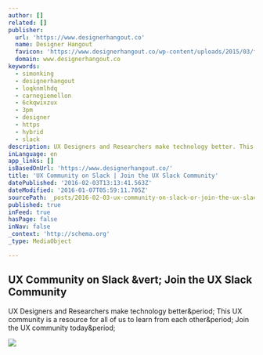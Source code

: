 ```yaml
---
author: []
related: []
publisher:
  url: 'https://www.designerhangout.co'
  name: Designer Hangout
  favicon: 'https://www.designerhangout.co/wp-content/uploads/2015/03/favicon-16x16.png'
  domain: www.designerhangout.co
keywords:
  - simonking
  - designerhangout
  - loqknmlhdq
  - carnegiemellon
  - 6ckqwixzux
  - 3pm
  - designer
  - https
  - hybrid
  - slack
description: UX Designers and Researchers make technology better. This UX community is a resource for all of us to learn from each other. Join the UX community today.
inLanguage: en
app_links: []
isBasedOnUrl: 'https://www.designerhangout.co/'
title: 'UX Community on Slack | Join the UX Slack Community'
datePublished: '2016-02-03T13:13:41.563Z'
dateModified: '2016-01-07T05:59:11.705Z'
sourcePath: _posts/2016-02-03-ux-community-on-slack-or-join-the-ux-slack-community.md
published: true
inFeed: true
hasPage: false
inNav: false
_context: 'http://schema.org'
_type: MediaObject

---
```

<article style=""><h1>UX Community on Slack &amp;vert; Join the UX Slack Community</h1><p>UX Designers and Researchers make technology better&amp;period; This UX community is a resource for all of us to learn from each other&amp;period; Join the UX community today&amp;period;</p><img src="https://www.designerhangout.co/wp-content/uploads/2014/12/Designer-Hangout-Slack-community-UX.png" /></article>